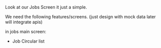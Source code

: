 Look at our Jobs Screen it just a simple.

We need the following features/screens. (just design with mock data later will integrate apis)

in jobs main screen:

-   Job Circular list
